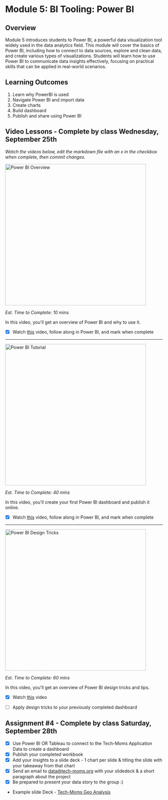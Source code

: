 # Module 5: BI Tooling: Power BI

## Overview

Module 5 introduces students to Power BI, a powerful data visualization tool widely used in the data analytics field. This module will cover the basics of Power BI, including how to connect to data sources, explore and clean data, and create various types of visualizations. Students will learn how to use Power BI to communicate data insights effectively, focusing on practical skills that can be applied in real-world scenarios.

## Learning Outcomes

1. Learn why PowerBI is used
2. Navigate Power BI and import data
3. Create charts 
4. Build dashboard 
5. Publish and share using Power BI

## Video Lessons - Complete by class Wednesday, September 25th

_Watch the videos below, edit the markdown file with an x in the checkbox when complete, then commit changes._

<img width="450" alt="Power BI Overview" src="https://github.com/user-attachments/assets/bd530f43-e027-47ca-942c-4edde0f70f3b">

_Est. Time to Complete: 10 mins_

In this video, you'll get an overview of Power BI and why to use it. 

- [x] Watch [this](https://www.youtube.com/watch?v=7ZMQZ0UUuTs&list=PLmHVyfmcRKyzp9Mu-C-Zx8CsPSPelaDR8&index=7) video, follow along in Power BI, and mark when complete

---

<img width="450" alt="Power BI Tutorial" src="https://github.com/user-attachments/assets/e52ac224-5233-4921-ba5d-ece62aad0f12">

_Est. Time to Complete: 40 mins_

In this video, you'll create your first Power BI dashboard and publish it online.

- [x] Watch [this](https://www.youtube.com/watch?v=c7LrqSxjJQQ) video, follow along in Power BI, and mark when complete

---

<img width="450" alt="Power BI Design Tricks" src="https://github.com/user-attachments/assets/434f125b-69a9-4970-ac48-679ec57b7143">

_Est. Time to Complete: 60 mins_

In this video, you'll get an overview of Power BI design tricks and tips. 

- [x] Watch [this](https://www.youtube.com/watch?v=zaFTAT6_jCs) video 
- [ ] Apply design tricks to your previously completed dashboard 


## Assignment #4 - Complete by class Saturday, September 28th

- [x] Use Power BI OR Tableau to connect to the Tech-Moms Application Data to create a dashboard
- [x] Publish your completed workbook
- [x] Add your insights to a slide deck - 1 chart per slide & titling the slide with your takeaway from that chart 
- [x] Send an email to data@tech-moms.org with your slidedeck & a short paragraph about the project
- [x] Be prepared to present your data story to the group :) 

* Example slide Deck - [Tech-Moms Geo Analysis](https://docs.google.com/presentation/d/19rwp7Lh5pkN0_ld-0IWYK0g59xyVvb7poJbDb0662BM/edit?usp=sharing)

